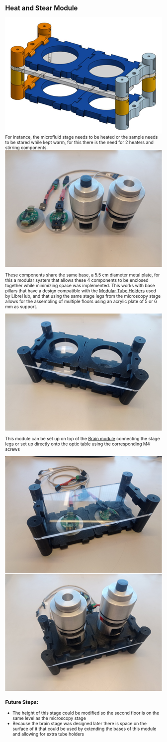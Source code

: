 ## Heat and Stear Module
<img src="Heat_stir_render.jpg" width="600">
For instance, the microfluid stage needs to be heated or the sample needs to be stared while kept warm, for this there is the need for 2 heaters and stirring components.

<img src="Heat_stir_components.jpeg" width="600">

These components share the same base, a 5.5 cm diameter metal plate, for this a modular system that allows these 4 components to be enclosed together while minimizing space was implemented. This works with base pillars that have a design compatible with the [Modular Tube Holders](https://www.printables.com/model/514591-moldular-tube-holders) used by LibreHub, and that using the same stage legs from the microscopy stage allows for the assembling of multiple  floors  using an acrylic plate of 5 or 6 mm as support.

<img src="Heat_stir_module.jpeg" width="600">

This module can be set up on top of the [Brain module](Platform_Modules/Brain_Module/Readme.md) connecting the stage legs or set up directly onto the optic table using the corresponding M4 screws

<img src="Heat_stir_f1.jpeg" width="600"><img src="Heat_stir_f2.jpeg" width="600">

### Future Steps:
- The height of this stage could be modified so the second floor is on the same level as the microscopy stage
- Because the brain stage was designed later there is space on the surface of it that could be used by extending the bases of this module and allowing for extra tube holders
